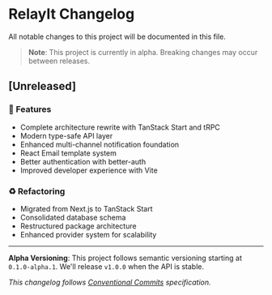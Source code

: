 # RelayIt Changelog

All notable changes to this project will be documented in this file.

> **Note**: This project is currently in alpha. Breaking changes may occur between releases.

## [Unreleased]

### 🚀 Features
- Complete architecture rewrite with TanStack Start and tRPC
- Modern type-safe API layer
- Enhanced multi-channel notification foundation
- React Email template system
- Better authentication with better-auth
- Improved developer experience with Vite

### ♻️ Refactoring
- Migrated from Next.js to TanStack Start
- Consolidated database schema
- Restructured package architecture
- Enhanced provider system for scalability

---

**Alpha Versioning**: This project follows semantic versioning starting at `0.1.0-alpha.1`. We'll release `v1.0.0` when the API is stable.

*This changelog follows [Conventional Commits](https://conventionalcommits.org/) specification.*
